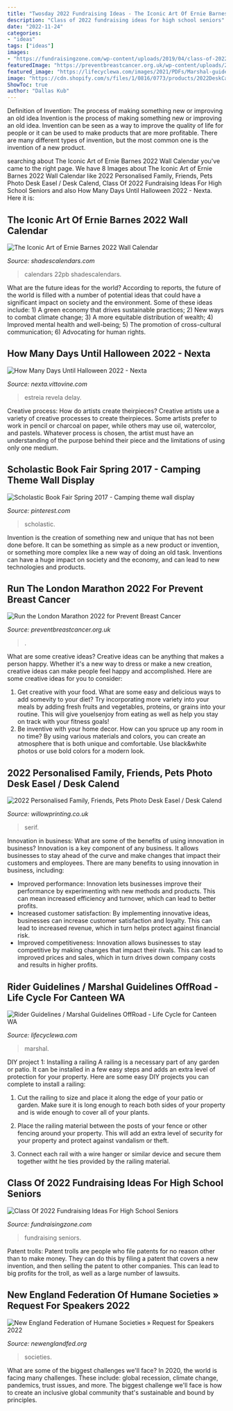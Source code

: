 ```yaml
---
title: "Twosday 2022 Fundraising Ideas - The Iconic Art Of Ernie Barnes 2022 Wall Calendar"
description: "Class of 2022 fundraising ideas for high school seniors"
date: "2022-11-24"
categories:
- "ideas"
tags: ["ideas"]
images:
- "https://fundraisingzone.com/wp-content/uploads/2019/04/class-of-2022-fundraising-ideas-768x531.jpg"
featuredImage: "https://preventbreastcancer.org.uk/wp-content/uploads/2019/04/London-Marathon-822x522-Website.png"
featured_image: "https://lifecyclewa.com/images/2021/PDFs/Marshal-guidelines-OFF-r150929-1.jpg"
image: "https://cdn.shopify.com/s/files/1/0816/0773/products/2022DeskCalendarScriptFriendsSnow_1024x1024.jpg?v=1610377031"
ShowToc: true
author: "Dallas Kub"
---
```



Definition of Invention: The process of making something new or improving an old idea
Invention is the process of making something new or improving an old idea. Invention can be seen as a way to improve the quality of life for people or it can be used to make products that are more profitable. There are many different types of invention, but the most common one is the invention of a new product.

	

		
searching about The Iconic Art of Ernie Barnes 2022 Wall Calendar you've came to the right page. We have 8 Images about The Iconic Art of Ernie Barnes 2022 Wall Calendar like 2022 Personalised Family, Friends, Pets Photo Desk Easel / Desk Calend, Class Of 2022 Fundraising Ideas For High School Seniors and also How Many Days Until Halloween 2022 - Nexta. Here it is:
		
    
## The Iconic Art Of Ernie Barnes 2022 Wall Calendar

<img loading=lazy src="https://shadescalendars.com/wp-content/uploads/22PB_FC-1024x1024.jpg" onerror="this.onerror=null;this.src='https://tse2.mm.bing.net/th?id=OIP.5RUVyEnOyadie0rDAahLOwHaHa&amp;pid=15.1';" alt="The Iconic Art of Ernie Barnes 2022 Wall Calendar">

_Source: shadescalendars.com_

>calendars 22pb shadescalendars. 

	

What are the future ideas for the world?
According to reports, the future of the world is filled with a number of potential ideas that could have a significant impact on society and the environment. Some of these ideas include: 1) A green economy that drives sustainable practices; 2) New ways to combat climate change; 3) A more equitable distribution of wealth; 4) Improved mental health and well-being; 5) The promotion of cross-cultural communication; 6) Advocating for human rights.

    
## How Many Days Until Halloween 2022 - Nexta

<img loading=lazy src="https://www.screengeek.net/wp-content/uploads/2020/07/halloween-ends.jpg" onerror="this.onerror=null;this.src='https://tse2.mm.bing.net/th?id=OIP._6tK_eQX3fTxNc3NQrinJQHaEh&amp;pid=15.1';" alt="How Many Days Until Halloween 2022 - Nexta">

_Source: nexta.vittovine.com_

>estreia revela delay. 

	

Creative process: How do artists create theirpieces?
Creative artists use a variety of creative processes to create theirpieces. Some artists prefer to work in pencil or charcoal on paper, while others may use oil, watercolor, and pastels. Whatever process is chosen, the artist must have an understanding of the purpose behind their piece and the limitations of using only one medium.

    
## Scholastic Book Fair Spring 2017 - Camping Theme Wall Display

<img loading=lazy src="https://i.pinimg.com/736x/b6/5e/31/b65e3163ccc18e367b1d04c1e9cb6d28--scholastic-book-fair-spring--blackboards.jpg" onerror="this.onerror=null;this.src='https://tse1.mm.bing.net/th?id=OIP.IN_3V7ORm2eIOkQvV5byxwHaHk&amp;pid=15.1';" alt="Scholastic Book Fair Spring 2017 - Camping theme wall display">

_Source: pinterest.com_

>scholastic. 

	

Invention is the creation of something new and unique that has not been done before. It can be something as simple as a new product or invention, or something more complex like a new way of doing an old task. Inventions can have a huge impact on society and the economy, and can lead to new technologies and products.

    
## Run The London Marathon 2022 For Prevent Breast Cancer

<img loading=lazy src="https://preventbreastcancer.org.uk/wp-content/uploads/2019/04/London-Marathon-822x522-Website.png" onerror="this.onerror=null;this.src='https://tse1.mm.bing.net/th?id=OIP.gu0xl-Qb9NYjfo44Jq2yVQHaEt&amp;pid=15.1';" alt="Run the London Marathon 2022 for Prevent Breast Cancer">

_Source: preventbreastcancer.org.uk_

>. 

	

What are some creative ideas?
Creative ideas can be anything that makes a person happy. Whether it's a new way to dress or make a new creation, creative ideas can make people feel happy and accomplished. Here are some creative ideas for you to consider: 
1. Get creative with your food. What are some easy and delicious ways to add somevity to your diet? Try incorporating more variety into your meals by adding fresh fruits and vegetables, proteins, or grains into your routine. This will give youelsenjoy from eating as well as help you stay on track with your fitness goals! 
2. Be inventive with your home decor. How can you spruce up any room in no time? By using various materials and colors, you can create an atmosphere that is both unique and comfortable. Use black&white photos or use bold colors for a modern look.

    
## 2022 Personalised Family, Friends, Pets Photo Desk Easel / Desk Calend

<img loading=lazy src="https://cdn.shopify.com/s/files/1/0816/0773/products/2022DeskCalendarScriptFriendsSnow_1024x1024.jpg?v=1610377031" onerror="this.onerror=null;this.src='https://tse1.mm.bing.net/th?id=OIP.ueWFMRO5K0H7gbB_AnbWBgHaFj&amp;pid=15.1';" alt="2022 Personalised Family, Friends, Pets Photo Desk Easel / Desk Calend">

_Source: willowprinting.co.uk_

>serif. 

	

Innovation in business: What are some of the benefits of using innovation in business?
Innovation is a key component of any business. It allows businesses to stay ahead of the curve and make changes that impact their customers and employees. There are many benefits to using innovation in business, including: 
- Improved performance: Innovation lets businesses improve their performance by experimenting with new methods and products. This can mean increased efficiency and turnover, which can lead to better profits. 
- Increased customer satisfaction: By implementing innovative ideas, businesses can increase customer satisfaction and loyalty. This can lead to increased revenue, which in turn helps protect against financial risk. 
- Improved competitiveness: Innovation allows businesses to stay competitive by making changes that impact their rivals. This can lead to improved prices and sales, which in turn drives down company costs and results in higher profits.

    
## Rider Guidelines / Marshal Guidelines OffRoad - Life Cycle For Canteen WA

<img loading=lazy src="https://lifecyclewa.com/images/2021/PDFs/Marshal-guidelines-OFF-r150929-1.jpg" onerror="this.onerror=null;this.src='https://tse1.mm.bing.net/th?id=OIP.wRW0Eg2zn8bPnGwnFbkR-QHaLC&amp;pid=15.1';" alt="Rider Guidelines / Marshal Guidelines OffRoad - Life Cycle for Canteen WA">

_Source: lifecyclewa.com_

>marshal. 

	

DIY project 1: Installing a railing
A railing is a necessary part of any garden or patio. It can be installed in a few easy steps and adds an extra level of protection for your property. Here are some easy DIY projects you can complete to install a railing: 
1. Cut the railing to size and place it along the edge of your patio or garden. Make sure it is long enough to reach both sides of your property and is wide enough to cover all of your plants. 

2. Place the railing material between the posts of your fence or other fencing around your property. This will add an extra level of security for your property and protect against vandalism or theft. 

3. Connect each rail with a wire hanger or similar device and secure them together witht he ties provided by the railing material.

    
## Class Of 2022 Fundraising Ideas For High School Seniors

<img loading=lazy src="https://fundraisingzone.com/wp-content/uploads/2019/04/class-of-2022-fundraising-ideas-768x531.jpg" onerror="this.onerror=null;this.src='https://tse2.mm.bing.net/th?id=OIP.wYyPC0i_jvFtdQ_RPstlbAHaFH&amp;pid=15.1';" alt="Class Of 2022 Fundraising Ideas For High School Seniors">

_Source: fundraisingzone.com_

>fundraising seniors. 

	

Patent trolls:
Patent trolls are people who file patents for no reason other than to make money. They can do this by filing a patent that covers a new invention, and then selling the patent to other companies. This can lead to big profits for the troll, as well as a large number of lawsuits.

    
## New England Federation Of Humane Societies » Request For Speakers 2022

<img loading=lazy src="http://www.newenglandfed.org/wp-content/uploads/2021/06/nefhs-rfp-2022.png" onerror="this.onerror=null;this.src='https://tse2.mm.bing.net/th?id=OIP.xGYeiYSYcC-1JPNEGV2U6QHaIT&amp;pid=15.1';" alt="New England Federation of Humane Societies » Request for Speakers 2022">

_Source: newenglandfed.org_

>societies. 

	

What are some of the biggest challenges we'll face?
In 2020, the world is facing many challenges. These include: global recession, climate change, pandemics, trust issues, and more. The biggest challenge we'll face is how to create an inclusive global community that's sustainable and bound by principles.

